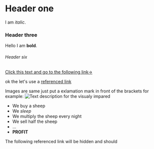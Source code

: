 # Header one
I am _italic_.
### Header three
Hello I am **bold**.
###### Header six


[Click this text and go to the following link->](www.google.com)

ok the let's use a [referenced link][1]


Images are same just put a exlamation mark in front of the brackets for example:
![Text description for the visualy impared](https://octodex.github.com/images/heisencat.png)

- We buy a sheep
- We _sleep_
- We multiply the sheep every night
- We sell half the sheep
- ...
- **PROFIT**




The following referenced link will be hidden and should 

[1]: www.google.com
